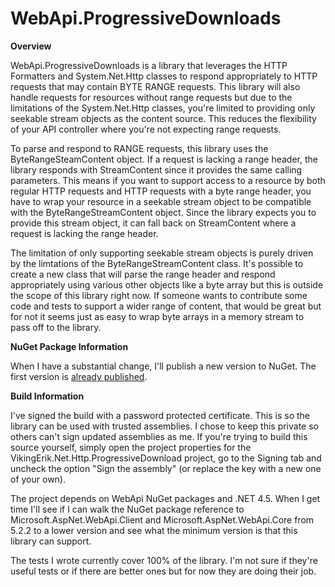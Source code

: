 WebApi.ProgressiveDownloads
===========================

**Overview**

WebApi.ProgressiveDownloads is a library that leverages the HTTP Formatters and System.Net.Http classes to respond appropriately to HTTP requests that may contain BYTE RANGE requests. This library will also handle requests for resources without range requests but due to the limitations of the System.Net.Http classes, you're limited to providing only seekable stream objects as the content source. This reduces the flexibility of your API controller where you're not expecting range requests.

To parse and respond to RANGE requests, this library uses the ByteRangeSteamContent object. If a request is lacking a range header, the library responds with StreamContent since it provides the same calling parameters. This means if you want to support access to a resource by both regular HTTP requests and HTTP requests with a byte range header, you have to wrap your resource in a seekable stream object to be compatible with the ByteRangeStreamContent object. Since the library expects you to provide this stream object, it can fall back on StreamContent where a request is lacking the range header.

The limitation of only supporting seekable stream objects is purely driven by the limtations of the ByteRangeStreamContent class. It's possible to create a new class that will parse the range header and respond appropriately using various other objects like a byte array but this is outside the scope of this library right now. If someone wants to contribute some code and tests to support a wider range of content, that would be great but for not it seems just as easy to wrap byte arrays in a memory stream to pass off to the library.

**NuGet Package Information**

When I have a substantial change, I'll publish a new version to NuGet. The first version is [already published](https://www.nuget.org/packages/VikingErik.Net.Http.ProgressiveDownload).

**Build Information**

I've signed the build with a password protected certificate. This is so the library can be used with trusted assemblies. I chose to keep this private so others can't sign updated assemblies as me. If you're trying to build this source yourself, simply open the project properties for the VikingErik.Net.Http.ProgressiveDownload project, go to the Signing tab and uncheck the option "Sign the assembly" (or replace the key with a new one of your own).

The project depends on WebApi NuGet packages and .NET 4.5. When I get time I'll see if I can walk the NuGet package reference to Microsoft.AspNet.WebApi.Client and Microsoft.AspNet.WebApi.Core from 5.2.2 to a lower version and see what the minimum version is that this library can support.

The tests I wrote currently cover 100% of the library. I'm not sure if they're useful tests or if there are better ones but for now they are doing their job.
